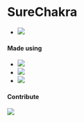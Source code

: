 # SureChakra

- [![](https://img.shields.io/badge/Chakra_App-111827?style=for-the-badge&logo=progate&logoColor=white)]()

#### Made using

- ![](https://img.shields.io/badge/React-20232A?style=for-the-badge&logo=react&logoColor=61DAFB)
- ![](https://img.shields.io/badge/Tailwind_CSS-38B2AC?style=for-the-badge&logo=tailwind-css&logoColor=white)
- ![](https://img.shields.io/badge/PWA-380953?style=for-the-badge&logo=progate&logoColor=white)

#### Contribute

[![](https://img.shields.io/badge/Buy_Me_A_Coffee-FFDD00?style=for-the-badge&logo=buy-me-a-coffee&logoColor=black)](https://www.buymeacoffee.com/vishnukumar650)
